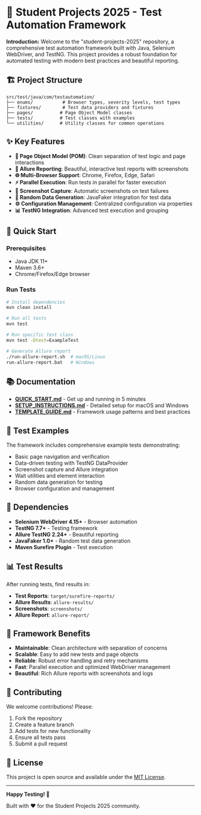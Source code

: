 # 🚀 **Student Projects 2025 - Test Automation Framework**

**Introduction:**
Welcome to the "student-projects-2025" repository, a comprehensive test automation framework built with Java, Selenium WebDriver, and TestNG. This project provides a robust foundation for automated testing with modern best practices and beautiful reporting.

## 🏗️ **Project Structure**

```
src/test/java/com/testautomation/
├── enums/           # Browser types, severity levels, test types
├── fixtures/        # Test data providers and fixtures
├── pages/          # Page Object Model classes
├── tests/          # Test classes with examples
└── utilities/      # Utility classes for common operations
```

## ✨ **Key Features**

- **🔄 Page Object Model (POM)**: Clean separation of test logic and page interactions
- **🎨 Allure Reporting**: Beautiful, interactive test reports with screenshots
- **🌐 Multi-Browser Support**: Chrome, Firefox, Edge, Safari
- **⚡ Parallel Execution**: Run tests in parallel for faster execution
- **📱 Screenshot Capture**: Automatic screenshots on test failures
- **🎲 Random Data Generation**: JavaFaker integration for test data
- **⚙️ Configuration Management**: Centralized configuration via properties
- **📊 TestNG Integration**: Advanced test execution and grouping

## 🚀 **Quick Start**

### Prerequisites
- Java JDK 11+
- Maven 3.6+
- Chrome/Firefox/Edge browser

### Run Tests
```bash
# Install dependencies
mvn clean install

# Run all tests
mvn test

# Run specific test class
mvn test -Dtest=ExampleTest

# Generate Allure report
./run-allure-report.sh  # macOS/Linux
run-allure-report.bat   # Windows
```

## 📚 **Documentation**

- **[QUICK_START.md](QUICK_START.md)** - Get up and running in 5 minutes
- **[SETUP_INSTRUCTIONS.md](SETUP_INSTRUCTIONS.md)** - Detailed setup for macOS and Windows
- **[TEMPLATE_GUIDE.md](TEMPLATE_GUIDE.md)** - Framework usage patterns and best practices

## 🧪 **Test Examples**

The framework includes comprehensive example tests demonstrating:
- Basic page navigation and verification
- Data-driven testing with TestNG DataProvider
- Screenshot capture and Allure integration
- Wait utilities and element interaction
- Random data generation for testing
- Browser configuration and management

## 🔧 **Dependencies**

- **Selenium WebDriver 4.15+** - Browser automation
- **TestNG 7.7+** - Testing framework
- **Allure TestNG 2.24+** - Beautiful reporting
- **JavaFaker 1.0+** - Random test data generation
- **Maven Surefire Plugin** - Test execution

## 📊 **Test Results**

After running tests, find results in:
- **Test Reports**: `target/surefire-reports/`
- **Allure Results**: `allure-results/`
- **Screenshots**: `screenshots/`
- **Allure Report**: `allure-report/`

## 🎯 **Framework Benefits**

- **Maintainable**: Clean architecture with separation of concerns
- **Scalable**: Easy to add new tests and page objects
- **Reliable**: Robust error handling and retry mechanisms
- **Fast**: Parallel execution and optimized WebDriver management
- **Beautiful**: Rich Allure reports with screenshots and logs

## 🤝 **Contributing**

We welcome contributions! Please:
1. Fork the repository
2. Create a feature branch
3. Add tests for new functionality
4. Ensure all tests pass
5. Submit a pull request

## 📝 **License**

This project is open source and available under the [MIT License](LICENSE).

---

**Happy Testing! 🎯**

Built with ❤️ for the Student Projects 2025 community.
